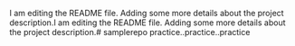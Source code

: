 I am editing the README file. Adding some more details about the project description.I am editing the README file. Adding some more details about the project description.# samplerepo
practice..practice..practice
